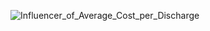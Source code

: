![Influencer_of_Average_Cost_per_Discharge](https://github.com/user-attachments/assets/416ac5d8-cf4c-4f69-8896-e4db383f5527)
